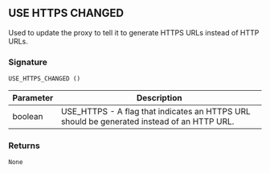 ## USE HTTPS CHANGED

Used to update the proxy to tell it to generate HTTPS URLs instead of HTTP URLs.


### Signature

`USE_HTTPS_CHANGED ()`


| Parameter | Description |
| --- | --- |
| boolean | USE\_HTTPS - A flag that indicates an HTTPS URL should be generated instead of an HTTP URL. |


### Returns

`None`
